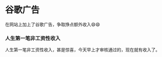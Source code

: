 # 谷歌广告

在网站上加上了谷歌广告，争取挣点额外收入😄😄


<ImgView title="谷歌广告" url="https://9.z.wiki/autoupload/20240318/ae8T.2742X2400-image.png" />


### 人生第一笔非工资性收入

人生第一笔非工资性收入，甚是惊喜，今天早上才审核通过的，现在就有收入了。

<ImgView title="谷歌广告" url="https://9.z.wiki/autoupload/20240318/xlpe.1470X1260-image.png" />

<ImgView title="谷歌广告" url="https://0.z.wiki/autoupload/20240318/3X7r.2688X1242-IMG_1658.PNG" />

